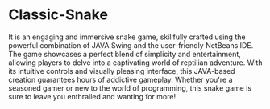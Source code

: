 # Classic-Snake

It is an engaging and immersive snake game, skillfully crafted using the powerful combination of JAVA Swing and the user-friendly NetBeans IDE. The game showcases a perfect blend of simplicity and entertainment, allowing players to delve into a captivating world of reptilian adventure. With its intuitive controls and visually pleasing interface, this JAVA-based creation guarantees hours of addictive gameplay. Whether you're a seasoned gamer or new to the world of programming, this snake game is sure to leave you enthralled and wanting for more!
